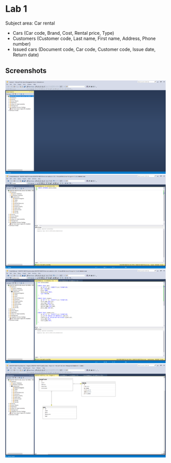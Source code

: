 # Lab 1

Subject area: Car rental

- Cars (Car code, Brand, Cost, Rental price, Type)
- Customers (Customer code, Last name, First name, Address, Phone number)
- Issued cars (Document code, Car code, Customer code, Issue date, Return date)

## Screenshots

<img src="./.github/image1.png">
<img src="./.github/image2.png">
<img src="./.github/image3.png">
<img src="./.github/image4.png">
